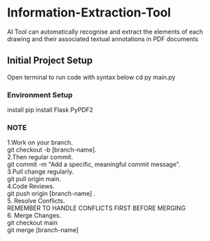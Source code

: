 # Information-Extraction-Tool

AI Tool can automatically recognise and extract the elements of each drawing and their associated textual annotations in PDF documents

## Initial Project Setup

Open terminal to run code with syntax below
cd
py main.py

### Environment Setup

install
pip install Flask PyPDF2

### NOTE

1.Work on your branch.<br>
git checkout -b [branch-name].<br>
2.Then regular commit.<br>
git commit -m "Add a specific, meaningful commit message".<br>
3.Pull change regularly.<br>
git pull origin main.<br>
4.Code Reviews.<br>
git push origin [branch-name] . <br> 5. Resolve Conflicts.<br>
REMEMBER TO HANDLE CONFLICTS FIRST BEFORE MERGING<br> 6. Merge Changes.<br>
git checkout main<br>
git merge [branch-name]<br>
